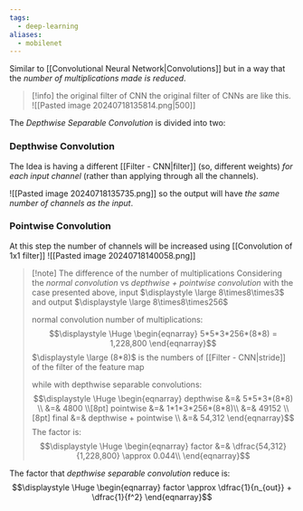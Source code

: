 ```yaml
---
tags:
  - deep-learning
aliases:
  - mobilenet
---
```

Similar to [[Convolutional Neural Network|Convolutions]] but in a way that the *number of multiplications made is reduced*.

>[!info] the original filter of CNN
>the original filter of CNNs are like this. 
>![[Pasted image 20240718135814.png|500]]

The *Depthwise Separable Convolution* is divided into two:
### Depthwise Convolution

The Idea is having a different [[Filter - CNN|filter]] (so, different weights) *for each input channel* (rather than applying through all the channels).

![[Pasted image 20240718135735.png]]
so the output will have *the same number of channels as the input*.

### Pointwise Convolution

At this step the number of channels will be increased using [[Convolution of 1x1 filter]]
![[Pasted image 20240718140058.png]]

>[!note] The difference of the number of multiplications
>Considering the *normal convolution* vs *depthwise + pointwise convolution* with the case presented above, input $\displaystyle \large 8\times8\times3$  and output $\displaystyle \large 8\times8\times256$
>
>normal convolution number of multiplications:
>$$\displaystyle \Huge \begin{eqnarray} 
>5*5*3*256*(8*8) = 1,228,800
>\end{eqnarray}$$
>$\displaystyle \large (8*8)$ is the numbers of [[Filter - CNN|stride]] of the filter of the feature map
>
>while with depthwise separable convolutions:
>$$\displaystyle \Huge \begin{eqnarray} 
>depthwise &=& 5*5*3*(8*8) \\
>&=& 4800
>\\[8pt]
>pointwise &=& 1*1*3*256*(8*8)\\
>&=& 49152
>\\[8pt]
>final &=& depthwise + pointwise \\
>&=& 54,312
>\end{eqnarray}$$
>The factor is:
>$$\displaystyle \Huge \begin{eqnarray} 
>factor &=& \dfrac{54,312}{1,228,800} \approx 0.044\\
>\end{eqnarray}$$


The factor that *depthwise separable convolution* reduce is:
$$\displaystyle \Huge \begin{eqnarray} 
factor \approx 
\dfrac{1}{n_{out}} + \dfrac{1}{f^2}
\end{eqnarray}$$

